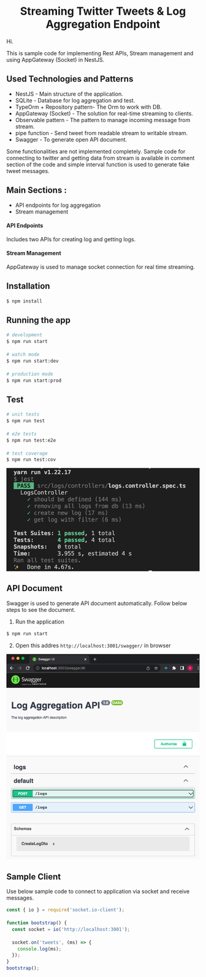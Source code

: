   <h1 align="center">Streaming Twitter Tweets & Log Aggregation Endpoint
  </h1>
  
Hi.

This is sample code for implementing Rest APIs, Stream management and using AppGateway (Socket) in NestJS.

## Used Technologies and Patterns

- NestJS - Main structure of the application.
- SQLite - Database for log aggregation and test.
- TypeOrm + Repository pattern- The Orm to work with DB.
- AppGateway (Socket) - The solution for real-time streaming to clients.
- Observable pattern - The pattern to manage incoming message from stream.
- pipe function - Send tweet from readable stream to writable stream.
- Swagger - To generate open API document.

Some functionalities are not implemented completely.
Sample code for connecting to twitter and getting data from stream is available in comment section of the code and simple interval function is used to generate fake tweet messages.

## Main Sections :

- API endpoints for log aggregation
- Stream management

#### API Endpoints

Includes two APIs for creating log and getting logs.

#### Stream Management

AppGateway is used to manage socket connection for real time streaming.

## Installation

```bash
$ npm install
```

## Running the app

```bash
# development
$ npm run start

# watch mode
$ npm run start:dev

# production mode
$ npm run start:prod
```

## Test

```bash
# unit tests
$ npm run test

# e2e tests
$ npm run test:e2e

# test coverage
$ npm run test:cov
```

![diagram](/assets/test.png)

## API Document

Swagger is used to generate API document automatically. Follow below steps to see the document.

1. Run the application

```bash
$ npm run start
```

2. Open this addres `http://localhost:3001/swagger/` in browser

![diagram](/assets/swagger.png)

## Sample Client

Use below sample code to connect to application via socket and receive messages.

```javascript
const { io } = require('socket.io-client');

function bootstrap() {
  const socket = io('http://localhost:3001');

  socket.on('tweets', (ms) => {
    console.log(ms);
  });
}
bootstrap();
```
